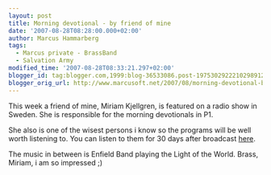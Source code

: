 ```yaml
---
layout: post
title: Morning devotional - by friend of mine
date: '2007-08-28T08:28:00.000+02:00'
author: Marcus Hammarberg
tags:
  - Marcus private - BrassBand
  - Salvation Army
modified_time: '2007-08-28T08:33:21.297+02:00'
blogger_id: tag:blogger.com,1999:blog-36533086.post-1975302922210298912
blogger_orig_url: http://www.marcusoft.net/2007/08/morning-devotional-by-friend-of-mine.html
---
```


This week a friend of mine, Miriam Kjellgren, is featured on a radio
show in Sweden. She is responsible for the morning devotionals in P1.

She also is one of the wisest persons i know so the programs will be
well worth listening to. You can listen to them for 30 days after
broadcast
[here](http://www.sr.se/cgi-bin/P1/program/sandningsarkiv.asp?programID=1320).

The music in between is Enfield Band playing the Light of the
World. Brass, Miriam, i am so impressed ;)

